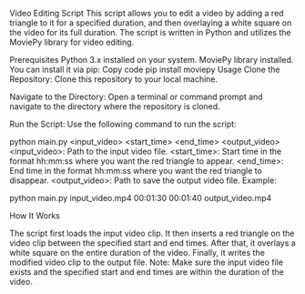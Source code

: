 Video Editing Script
This script allows you to edit a video by adding a red triangle to it for a specified duration, and then overlaying a white square on the video for its full duration. The script is written in Python and utilizes the MoviePy library for video editing.

Prerequisites
Python 3.x installed on your system.
MoviePy library installed. You can install it via pip:
Copy code
pip install moviepy
Usage
Clone the Repository: Clone this repository to your local machine.

Navigate to the Directory: Open a terminal or command prompt and navigate to the directory where the repository is cloned.

Run the Script: Use the following command to run the script:


python main.py <input_video> <start_time> <end_time> <output_video>
<input_video>: Path to the input video file.
<start_time>: Start time in the format hh:mm:ss where you want the red triangle to appear.
<end_time>: End time in the format hh:mm:ss where you want the red triangle to disappear.
<output_video>: Path to save the output video file.
Example:

python main.py input_video.mp4 00:01:30 00:01:40 output_video.mp4

How It Works

The script first loads the input video clip.
It then inserts a red triangle on the video clip between the specified start and end times.
After that, it overlays a white square on the entire duration of the video.
Finally, it writes the modified video clip to the output file.
Note: 
Make sure the input video file exists and the specified start and end times are within the duration of the video.
